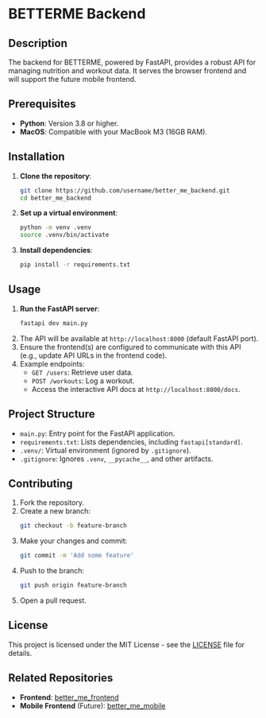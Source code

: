 # BETTERME Backend

## Description
The backend for BETTERME, powered by FastAPI, provides a robust API for managing nutrition and workout data. It serves the browser frontend and will support the future mobile frontend.

## Prerequisites
- **Python**: Version 3.8 or higher.
- **MacOS**: Compatible with your MacBook M3 (16GB RAM).

## Installation
1. **Clone the repository**:
   ```zsh
   git clone https://github.com/username/better_me_backend.git
   cd better_me_backend
   ```
2. **Set up a virtual environment**:
   ```zsh
   python -m venv .venv
   source .venv/bin/activate
   ```
3. **Install dependencies**:
   ```zsh
   pip install -r requirements.txt
   ```

## Usage
1. **Run the FastAPI server**:
   ```zsh
   fastapi dev main.py
   ```
2. The API will be available at `http://localhost:8000` (default FastAPI port).
3. Ensure the frontend(s) are configured to communicate with this API (e.g., update API URLs in the frontend code).
4. Example endpoints:
   - `GET /users`: Retrieve user data.
   - `POST /workouts`: Log a workout.
   - Access the interactive API docs at `http://localhost:8000/docs`.

## Project Structure
- `main.py`: Entry point for the FastAPI application.
- `requirements.txt`: Lists dependencies, including `fastapi[standard]`.
- `.venv/`: Virtual environment (ignored by `.gitignore`).
- `.gitignore`: Ignores `.venv`, `__pycache__`, and other artifacts.

## Contributing
1. Fork the repository.
2. Create a new branch:
   ```zsh
   git checkout -b feature-branch
   ```
3. Make your changes and commit:
   ```zsh
   git commit -m 'Add some feature'
   ```
4. Push to the branch:
   ```zsh
   git push origin feature-branch
   ```
5. Open a pull request.

## License
This project is licensed under the MIT License - see the [LICENSE](LICENSE) file for details.

## Related Repositories
- **Frontend**: [better_me_frontend](https://github.com/username/better_me_frontend)
- **Mobile Frontend** (Future): [better_me_mobile](https://github.com/username/better_me_mobile)